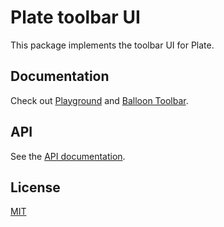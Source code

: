 # Plate toolbar UI

This package implements the toolbar UI for Plate.

## Documentation

Check out [Playground](https://plate.udecode.io/docs/playground) and
[Balloon Toolbar](https://plate.udecode.io/docs/components/balloon-toolbar).

## API

See the [API documentation](https://plate-api.udecode.io/globals.html). 

## License

[MIT](../../../LICENSE)
